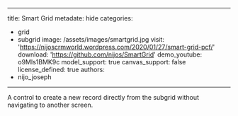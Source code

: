  ---
title: Smart Grid
metadate: hide
categories:
  - grid
  - subgrid
image: /assets/images/smartgrid.jpg
visit: 'https://nijoscrmworld.wordpress.com/2020/01/27/smart-grid-pcf/'
download: 'https://github.com/nijos/SmartGrid'
demo_youtube: o9Mls1BMK9c
model_support: true
canvas_support: false
license_defined: true
authors:
  - nijo_joseph
---
A control to create a new record directly from the subgrid without navigating to another screen.
